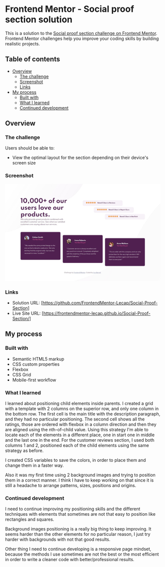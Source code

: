 # Frontend Mentor - Social proof section solution

This is a solution to the [Social proof section challenge on Frontend Mentor](https://www.frontendmentor.io/challenges/social-proof-section-6e0qTv_bA). Frontend Mentor challenges help you improve your coding skills by building realistic projects.

## Table of contents

- [Overview](#overview)
  - [The challenge](#the-challenge)
  - [Screenshot](#screenshot)
  - [Links](#links)
- [My process](#my-process)
  - [Built with](#built-with)
  - [What I learned](#what-i-learned)
  - [Continued development](#continued-development)

## Overview

### The challenge

Users should be able to:

- View the optimal layout for the section depending on their device's screen size

### Screenshot

![](./images/screenshot.jpg)

### Links

- Solution URL: [https://github.com/FrontendMentor-Lecap/Social-Proof-Section]
- Live Site URL: [https://frontendmentor-lecap.github.io/Social-Proof-Section/]

## My process

### Built with

- Semantic HTML5 markup
- CSS custom properties
- Flexbox
- CSS Grid
- Mobile-first workflow

### What I learned

I learned about positioning child elements inside parents. I created a grid with a template with 2 columns on the superior row, and only one column in the bottom row. The first cell is the main title with the description paragraph, and they had no particular positioning.
The second cell shows all the ratings, those are ordered with flexbox in a column direction and then they are aligned using the nth-of-child value. Using this strategy I'm able to locate each of the elements in a different place, one in start one in middle and the last one in the end.
For the customer reviews section, I used both columns 1 and 2, positioned each of the child elements using the same strategy as before.

I created CSS variables to save the colors, in order to place them and change them in a faster way.

Also it was my first time using 2 background images and trying to position them in a correct manner. I think I have to keep working on that since it is still a headache to arrange patterns, sizes, positions and origins.

### Continued development

I need to continue improving my positioning skills and the different techniques with elements that sometimes are not that easy to position like rectangles and squares.

Background images positioning is a really big thing to keep improving. It seems harder than the other elements for no particular reason, I just try harder with backgrounds with not that good results.

Other thing I need to continue developing is a responsive page mindset, because the methods I use sometimes are not the best or the most efficient in order to write a cleaner code with better/professional results.
